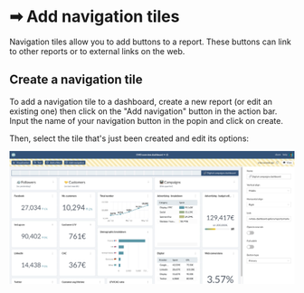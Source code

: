 # ➡ Add navigation tiles

Navigation tiles allow you to add buttons to a report. These buttons can link to other reports or to external links on the web.

## Create a navigation tile

To add a navigation tile to a dashboard, create a new report (or edit an existing one) then click on the "Add navigation" button in the action bar. Input the name of your navigation button in the popin and click on create.&#x20;

Then, select the tile that's just been created and edit its options:&#x20;

![](<../../../.gitbook/assets/image (204).png>)
